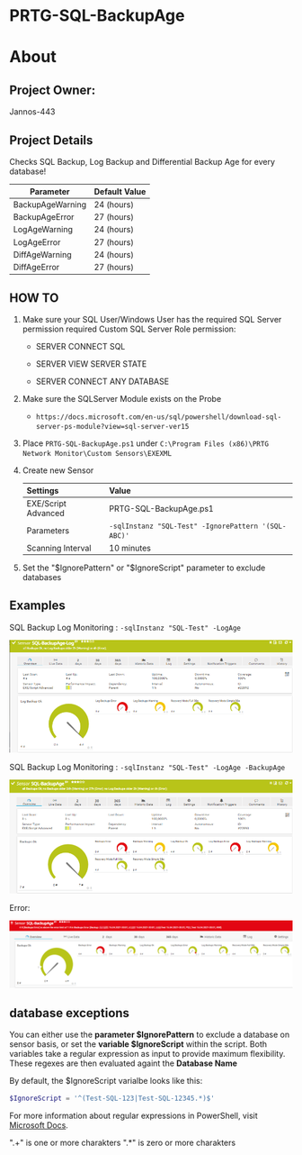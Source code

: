 # PRTG-SQL-BackupAge
# About

## Project Owner:

Jannos-443

## Project Details

Checks SQL Backup, Log Backup and Differential Backup Age for every database!

| Parameter | Default Value |
| --- | --- |
| BackupAgeWarning | 24 (hours) |
| BackupAgeError | 27 (hours) |
| LogAgeWarning | 24 (hours) |
| LogAgeError | 27 (hours) |
| DiffAgeWarning | 24 (hours) |
| DiffAgeError | 27 (hours) |


## HOW TO
1. Make sure your SQL User/Windows User has the required SQL Server permission
   required Custom SQL Server Role permission:

   - SERVER	CONNECT SQL

   - SERVER	VIEW SERVER STATE

   - SERVER	CONNECT ANY DATABASE

2. Make sure the SQLServer Module exists on the Probe
   - `https://docs.microsoft.com/en-us/sql/powershell/download-sql-server-ps-module?view=sql-server-ver15`

3. Place `PRTG-SQL-BackupAge.ps1` under `C:\Program Files (x86)\PRTG Network Monitor\Custom Sensors\EXEXML`

4. Create new Sensor

   | Settings | Value |
   | --- | --- |
   | EXE/Script Advanced | PRTG-SQL-BackupAge.ps1 |
   | Parameters | `-sqlInstanz "SQL-Test" -IgnorePattern '(SQL-ABC)'` |
   | Scanning Interval | 10 minutes |


5. Set the "$IgnorePattern" or "$IgnoreScript" parameter to exclude databases



## Examples
SQL Backup Log Monitoring : `-sqlInstanz "SQL-Test" -LogAge`

![PRTG-MSSQL](media/BackupAge_log.png)

SQL Backup Log Monitoring : `-sqlInstanz "SQL-Test" -LogAge -BackupAge`

![PRTG-MSSQL](media/BackupAge_backup_and_log.png)

Error:

![PRTG-MSSQL](media/BackupAge_error.png)


database exceptions
------------------
You can either use the **parameter $IgnorePattern** to exclude a database on sensor basis, or set the **variable $IgnoreScript** within the script. Both variables take a regular expression as input to provide maximum flexibility. These regexes are then evaluated againt the **Database Name**

By default, the $IgnoreScript varialbe looks like this:

```powershell
$IgnoreScript = '^(Test-SQL-123|Test-SQL-12345.*)$'
```

For more information about regular expressions in PowerShell, visit [Microsoft Docs](https://docs.microsoft.com/en-us/powershell/module/microsoft.powershell.core/about/about_regular_expressions).

".+" is one or more charakters
".*" is zero or more charakters